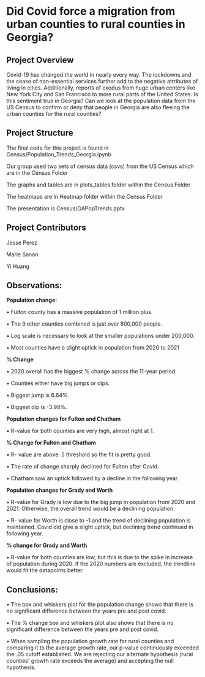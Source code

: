 # Did Covid force a migration from urban counties to rural counties in Georgia?

## Project Overview

Covid-19 has changed the world in nearly every way. The lockdowns and the cease of non-essential services further add to the negative attributes of living in cities. Additionally, reports of exodus from huge urban centers like New York City and San Francisco to more rural parts of the United States.  Is this sentiment true in Georgia? Can we look at the population data from the US Census to confirm or deny that people in Georgia are also fleeing the urban counties for the rural counties? 

## Project Structure


The final code for this project is found in Census/Population_Trends_Georgia.ipynb

Our group used two sets of census data (csvs) from the US Census which are in the Census Folder

The graphs and tables are in plots_tables folder within the Census Folder

The heatmaps are in Heatmap folder within the Census Folder

The presentation is Census/GAPopTrends.pptx

## Project Contributors

Jesse Perez

Marie Sanon

Yi Huang


## Observations:


**Population change:**

•	Fulton county has a massive population of 1 million plus.

•	The 9 other counties combined is just over 800,000 people.

•	Log scale is necessary to look at the smaller populations under 200,000. 

•	Most counties have a slight uptick in population from 2020 to 2021

**% Change**

•	2020 overall has the biggest % change across the 11-year period.

•	Counties either have big jumps or dips.

•	Biggest jump is 6.64%.

•	Biggest dip is -3.98%.

**Population changes for Fulton and Chatham**

•	R-value for both counties are very high, almost right at 1.

**% Change for Fulton and Chatham**

•	R- value are above .5 threshold so the fit is pretty good.

•	The rate of change sharply declined for Fulton after Covid.

•	Chatham saw an uptick followed by a decline in the following year.

**Population changes for Grady and Worth**

•	R-value for Grady is low due to the big jump in population from 2020 and 2021. Otherwise, the overall trend would be a declining population. 

•	R- value for Worth is close to -1 and the trend of declining population is maintained. Covid did give a slight uptick, but declining trend continued in following year. 

**% change for Grady and Worth**

•	R-value for both counties are low, but this is due to the spike in increase of population during 2020. If the 2020 numbers are excluded, the trendline would fit the datapoints better.


## Conclusions:


•	The box and whiskers plot for the population change shows that there is no significant difference between the years pre and post covid. 

•	The % change box and whiskers plot also shows that there is no significant difference between the years pre and post covid. 

• When sampling the population growth rate for rural counties and comparing it to the average growth rate, our p-value continuously exceeded the .05 cutoff established. We are rejecting our alternate hypothesis (rural counties' growth rate exceeds the average) and accepting the null hypothesis.


